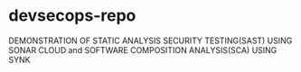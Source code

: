 # devsecops-repo
DEMONSTRATION OF STATIC ANALYSIS SECURITY TESTING(SAST) USING SONAR CLOUD and SOFTWARE COMPOSITION ANALYSIS(SCA) USING SYNK
